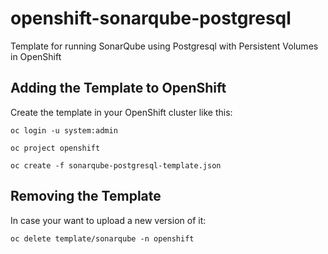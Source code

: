 # openshift-sonarqube-postgresql
Template for running SonarQube using Postgresql with Persistent Volumes in OpenShift

## Adding the Template to OpenShift
Create the template in your OpenShift cluster like this:

```
oc login -u system:admin

oc project openshift

oc create -f sonarqube-postgresql-template.json
```

## Removing the Template
In case your want to upload a new version of it:

```
oc delete template/sonarqube -n openshift
```